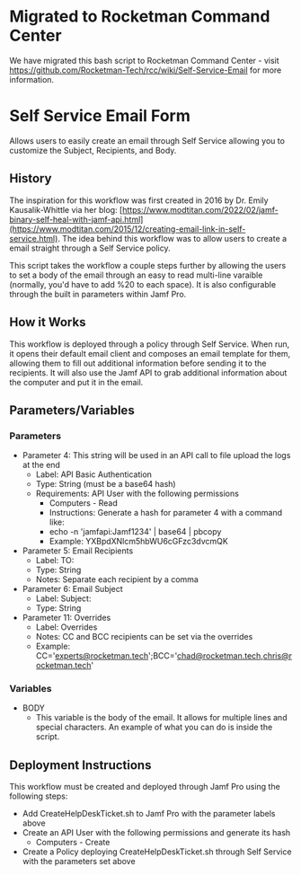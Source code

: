 # Migrated to Rocketman Command Center
We have migrated this bash script to Rocketman Command Center - visit https://github.com/Rocketman-Tech/rcc/wiki/Self-Service-Email for more information.

# Self Service Email Form
Allows users to easily create an email through Self Service allowing you to customize the Subject, Recipients, and Body.

## History
The inspiration for this workflow was first created in 2016 by Dr. Emily Kausalik-Whittle via her blog: [https://www.modtitan.com/2022/02/jamf-binary-self-heal-with-jamf-api.html](https://www.modtitan.com/2015/12/creating-email-link-in-self-service.html). The idea behind this workflow was to allow users to create a email straight through a Self Service policy. 

This script takes the workflow a couple steps further by allowing the users to set a body of the email through an easy to read multi-line varaible (normally, you'd have to add %20 to each space). It is also configurable through the built in parameters within Jamf Pro. 

## How it Works
This workflow is deployed through a policy through Self Service. When run, it opens their default email client and composes an email template for them, allowing them to fill out additional information before sending it to the recipients. It will also use the Jamf API to grab additional information about the computer and put it in the email. 

## Parameters/Variables

### Parameters

- Parameter 4: This string will be used in an API call to file upload the logs at the end
  - Label: API Basic Authentication
  - Type: String (must be a base64 hash)
  - Requirements: API User with the following permissions
    - Computers - Read
    - Instructions: Generate a hash for parameter 4 with a command like:
    - echo -n 'jamfapi:Jamf1234' | base64 | pbcopy
    - Example: YXBpdXNlcm5hbWU6cGFzc3dvcmQK
- Parameter 5: Email Recipients
  - Label: TO: 
  - Type: String
  - Notes: Separate each recipient by a comma
- Parameter 6: Email Subject
  - Label: Subject:
  - Type: String
- Parameter 11: Overrides
  - Label: Overrides
  - Notes: CC and BCC recipients can be set via the overrides 
  - Example: CC='experts@rocketman.tech';BCC='chad@rocketman.tech,chris@rocketman.tech'

### Variables
- BODY
  - This variable is the body of the email. It allows for multiple lines and special characters. An example of what you can do is inside the script.

## Deployment Instructions
This workflow must be created and deployed through Jamf Pro using the following steps:
- Add CreateHelpDeskTicket.sh to Jamf Pro with the parameter labels above
- Create an API User with the following permissions and generate its hash
  - Computers - Create
- Create a Policy deploying CreateHelpDeskTicket.sh through Self Service with the parameters set above


